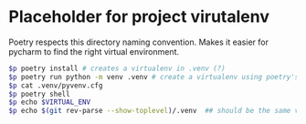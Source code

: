 # Placeholder for project virutalenv

Poetry respects this directory naming convention. Makes it easier for pycharm to find the right virtual environment.

```bash
$p poetry install # creates a virtualenv in .venv (?)
$p poetry run python -m venv .venv # create a virtualenv using poetry's python 
$p cat .venv/pyvenv.cfg
$p poetry shell
$p echo $VIRTUAL_ENV
$p echo $(git rev-parse --show-toplevel)/.venv  ## should be the same value? 
```